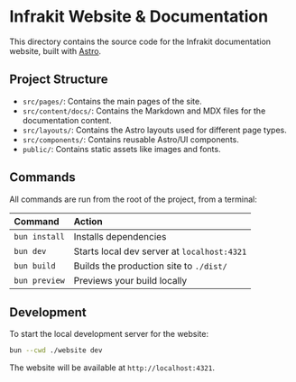 # Infrakit Website & Documentation

This directory contains the source code for the Infrakit documentation website, built with [Astro](https://astro.build/).

## Project Structure

-   `src/pages/`: Contains the main pages of the site.
-   `src/content/docs/`: Contains the Markdown and MDX files for the documentation content.
-   `src/layouts/`: Contains the Astro layouts used for different page types.
-   `src/components/`: Contains reusable Astro/UI components.
-   `public/`: Contains static assets like images and fonts.

## Commands

All commands are run from the root of the project, from a terminal:

| Command         | Action                                     |
| :-------------- | :----------------------------------------- |
| `bun install`   | Installs dependencies                      |
| `bun dev`       | Starts local dev server at `localhost:4321`|
| `bun build`     | Builds the production site to `./dist/`    |
| `bun preview`   | Previews your build locally                |

## Development

To start the local development server for the website:

```sh
bun --cwd ./website dev
```

The website will be available at `http://localhost:4321`.

